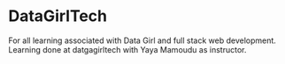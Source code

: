 # DataGirlTech
For all learning associated with Data Girl and full stack web development.
Learning done at datgagirltech with Yaya Mamoudu as instructor.